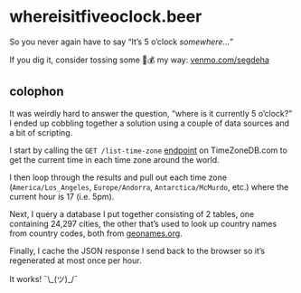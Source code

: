 # whereisitfiveoclock.beer

So you never again have to say “It’s 5 o’clock _somewhere…”_

If you dig it, consider tossing some 🍺💰 my way: [venmo.com/segdeha](https://venmo.com/segdeha)

## colophon

It was weirdly hard to answer the question, “where is it currently 5 o’clock?” I ended up cobbling together a solution using a couple of data sources and a bit of scripting.

I start by calling the `GET /list-time-zone` [endpoint](https://timezonedb.com/references/list-time-zone) on TimeZoneDB.com to get the current time in each time zone around the world.

I then loop through the results and pull out each time zone (`America/Los_Angeles`, `Europe/Andorra`, `Antarctica/McMurdo`, etc.) where the current hour is 17 (i.e. 5pm).

Next, I query a database I put together consisting of 2 tables, one containing 24,297 cities, the other that’s used to look up country names from country codes, both from [geonames.org](http://download.geonames.org/export/dump/).

Finally, I cache the JSON response I send back to the browser so it’s regenerated at most once per hour.

It works! ¯\\\_(ツ)_/¯
